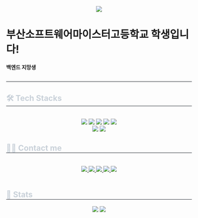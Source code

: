 <div align= "center">
    <img src="https://capsule-render.vercel.app/api?type=transparent&color=gradient&height=120&text=Hi%20there!%20I'm%20김현우&animation=&fontColor=ffffff&fontSize=70" />
    </div>
    <h1> 부산소프트웨어마이스터고등학교 학생입니다!</h1>
    <h4>백엔드 지망생</h4>
    <div style="text-align: left;"> 
    <h2 style="border-bottom: 1px solid #21262d; color: #c9d1d9;">  </h2>  
    <div style="font-weight: 700; font-size: 15px; text-align: left; color: #c9d1d9;">  </div> 
    </div>
    <div style="text-align: left;">
    <h2 style="border-bottom: 1px solid #21262d; color: #c9d1d9;"> 🛠️ Tech Stacks </h2> <br> 
    <div  align= "center"> <img src="https://img.shields.io/badge/Figma-F24E1E?style=for-the-badge&logo=Figma&logoColor=white">
          <img src="https://img.shields.io/badge/HTML5-E34F26?style=for-the-badge&logo=HTML5&logoColor=white">
          <img src="https://img.shields.io/badge/Java-007396?style=for-the-badge&logo=Java&logoColor=white">
          <img src="https://img.shields.io/badge/Javascript-F7DF1E?style=for-the-badge&logo=Javascript&logoColor=white">
          <img src="https://img.shields.io/badge/MySQL-4479A1?style=for-the-badge&logo=MySQL&logoColor=white">
          <br/><img src="https://img.shields.io/badge/Notion-000000?style=for-the-badge&logo=Notion&logoColor=white">
          <img src="https://img.shields.io/badge/Spring Boot-6DB33F?style=for-the-badge&logo=Spring Boot&logoColor=white">
          </div>
    </div>
    <div style="text-align: left;">
    <h2 style="border-bottom: 1px solid #21262d; color: #c9d1d9;"> 🧑‍💻 Contact me </h2> <br> 
    <div align= "center"> <a href=https://www.instagram.com/khwoo_1219/> <img src="https://img.shields.io/badge/Instagram-E4405F?style=for-the-badge&logo=Instagram&logoColor=white&link=https://www.instagram.com/khwoo_1219/"> </a>
         <a href=https://velog.io/@lukeking08/posts> <img src="https://img.shields.io/badge/Velog-20C997?style=for-the-badge&logo=Velog&logoColor=white&link=https://velog.io/@lukeking08/posts"> </a>
         <a href=https://team-aidia.tistory.com> <img src="https://img.shields.io/badge/Tistory-000000?style=for-the-badge&logo=Tistory&logoColor=white&link=https://team-aidia.tistory.com"> </a>
         <a href=https://coal-pipe-541.notion.site/379b6e0eaa7a42bd931629e6c51bf4a9?v=9d0057ca35e94ba78c4b6f08acf26542&pvs=74> <img src="https://img.shields.io/badge/Notion-000000?style=for-the-badge&logo=Notion&logoColor=white&link=https://coal-pipe-541.notion.site/379b6e0eaa7a42bd931629e6c51bf4a9?v=9d0057ca35e94ba78c4b6f08acf26542&pvs=74"> </a>
         <a href=mailto:1308hyunwoo@gmail.com> <img src="https://img.shields.io/badge/Gmail-EA4335?style=for-the-badge&logo=Gmail&logoColor=white&link=mailto:1308hyunwoo@gmail.com"> </a>
          </div>  <br> 
    <div align= "center">  </div> 
    </div>
    <div style="text-align: left;"> 
    <h2 style="border-bottom: 1px solid #21262d; color: #c9d1d9;"> 🏅 Stats </h2> <div align= "center"> <img src="https://github-readme-stats.vercel.app/api?username=HyunwooKiim&bg_color=180,000000,00000000&title_color=ffffff&text_color=ffffff"
         /> <img src="https://github-readme-stats.vercel.app/api/top-langs/?username=HyunwooKiim&layout=compact&bg_color=180,000000,00000000&title_color=ffffff&text_color=ffffff"
           /> </div> 
    </div>
    
